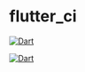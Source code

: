 # flutter_ci

[![Dart](https://github.com/kkkimj/flutter_ci/actions/workflows/dart.yml/badge.svg)](https://github.com/kkkimj/flutter_ci/actions/workflows/dart.yml)

[![Dart](https://github.com/kkkimj/flutter_ci/actions/workflows/dart.yml/badge.svg?event=push)](https://github.com/kkkimj/flutter_ci/actions/workflows/dart.yml)
